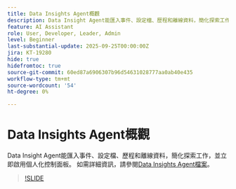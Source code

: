 ```yaml
---
title: Data Insights Agent概觀
description: Data Insight Agent能匯入事件、設定檔、歷程和離線資料，簡化探索工作，並立即啟用個人化控制面板。
feature: AI Assistant
role: User, Developer, Leader, Admin
level: Beginner
last-substantial-update: 2025-09-25T00:00:00Z
jira: KT-19280
hide: true
hidefromtoc: true
source-git-commit: 60ed87a6906307b96d54631028777aa0ab40e435
workflow-type: tm+mt
source-wordcount: '54'
ht-degree: 0%

---
```


# Data Insights Agent概觀

Data Insight Agent能匯入事件、設定檔、歷程和離線資料，簡化探索工作，並立即啟用個人化控制面板。 如需詳細資訊，請參閱[Data Insights Agent檔案](https://experienceleague.adobe.com/en/docs/analytics-platform/using/cja-overview/cja-b2c-overview/data-analysis-ai)。

>[!SLIDE](data-insights-agent-overview)
